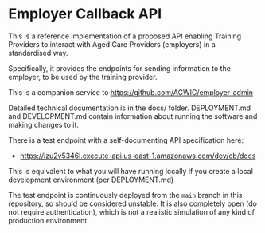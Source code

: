 # Employer Callback API

This is a reference implementation of a proposed API
enabling Training Providers to interact with Aged Care Providers
(employers) in a standardised way.

Specifically, it provides the endpoints for sending information
to the employer, to be used by the training provider.

This is a companion service to https://github.com/ACWIC/employer-admin

Detailed technical documentation is in the docs/ folder.
DEPLOYMENT.md and DEVELOPMENT.md contain information about running
the software and making changes to it.

There is a test endpoint
with a self-documenting API specification here:

* https://izu2v5346l.execute-api.us-east-1.amazonaws.com/dev/cb/docs

This is equivalent to what you will have running locally
if you create a local development environment
(per DEPLOYMENT.md)

The test endpoint is continuously deployed
from the `main` branch in this repository,
so should be considered unstable.
It is also completely open
(do not require authentication),
which is not a realistic simulation
of any kind of production environment.

